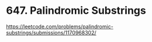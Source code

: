 # 647. Palindromic Substrings

https://leetcode.com/problems/palindromic-substrings/submissions/1170968302/